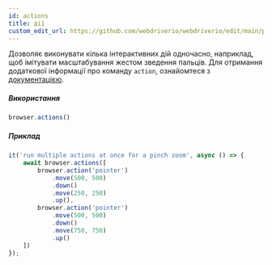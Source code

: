 ```yaml
---
id: actions
title: дії
custom_edit_url: https://github.com/webdriverio/webdriverio/edit/main/packages/webdriverio/src/commands/browser/actions.ts
---
```


Дозволяє виконувати кілька інтерактивних дій одночасно, наприклад, щоб імітувати масштабування жестом зведення пальців.
Для отримання додаткової інформації про команду `action`, ознайомтеся з [документацією](/docs/api/browser/action).

##### Використання

```js
browser.actions()
```

##### Приклад

```js title="action.js"
it('run multiple actions at once for a pinch zoom', async () => {
    await browser.actions([
        browser.action('pointer')
            .move(500, 500)
            .down()
            .move(250, 250)
            .up(),
        browser.action('pointer')
            .move(500, 500)
            .down()
            .move(750, 750)
            .up()
    ])
});
```